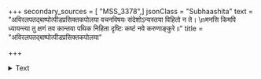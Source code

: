 +++
secondary_sources = [ "MSS_3378",]
jsonClass = "Subhaashita"
text = "अविरलपतद्बाष्पोत्पीडप्रसिक्तकपोलया वचनविषयः संदेशोऽन्यस्तया विहितो न ते।  \nमनसि किमपि ध्यायन्त्या तु क्षणं तव कान्तया पथिक निहिता दृष्टिः कष्टं नवे करुणाङ्कुरे॥"
title = "अविरलपतद्बाष्पोत्पीडप्रसिक्तकपोलया"

+++

<details><summary>Text</summary>

अविरलपतद्बाष्पोत्पीडप्रसिक्तकपोलया वचनविषयः संदेशोऽन्यस्तया विहितो न ते।  
मनसि किमपि ध्यायन्त्या तु क्षणं तव कान्तया पथिक निहिता दृष्टिः कष्टं नवे करुणाङ्कुरे॥
</details>
